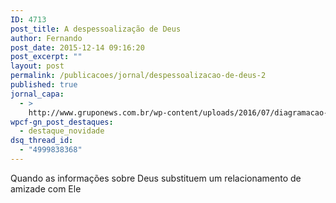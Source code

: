 ```yaml
---
ID: 4713
post_title: A despessoalização de Deus
author: Fernando
post_date: 2015-12-14 09:16:20
post_excerpt: ""
layout: post
permalink: /publicacoes/jornal/despessoalizacao-de-deus-2
published: true
jornal_capa:
  - >
    http://www.gruponews.com.br/wp-content/uploads/2016/07/diagramacao-gruponews-dezembro-grafica-final-1.jpg
wpcf-gn_post_destaques:
  - destaque_novidade
dsq_thread_id:
  - "4999838368"
---
```

Quando as informações sobre Deus substituem um relacionamento de amizade com Ele
